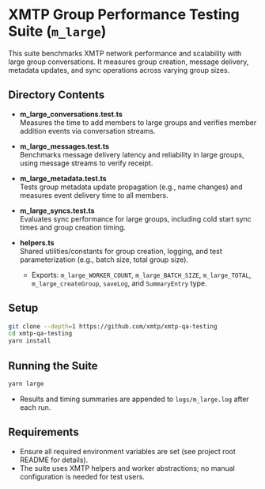 # XMTP Group Performance Testing Suite (`m_large`)

This suite benchmarks XMTP network performance and scalability with large group conversations. It measures group creation, message delivery, metadata updates, and sync operations across varying group sizes.

## Directory Contents

- **m_large_conversations.test.ts**  
  Measures the time to add members to large groups and verifies member addition events via conversation streams.

- **m_large_messages.test.ts**  
  Benchmarks message delivery latency and reliability in large groups, using message streams to verify receipt.

- **m_large_metadata.test.ts**  
  Tests group metadata update propagation (e.g., name changes) and measures event delivery time to all members.

- **m_large_syncs.test.ts**  
  Evaluates sync performance for large groups, including cold start sync times and group creation timing.

- **helpers.ts**  
  Shared utilities/constants for group creation, logging, and test parameterization (e.g., batch size, total group size).
  - Exports: `m_large_WORKER_COUNT`, `m_large_BATCH_SIZE`, `m_large_TOTAL`, `m_large_createGroup`, `saveLog`, and `SummaryEntry` type.

## Setup

```bash
git clone --depth=1 https://github.com/xmtp/xmtp-qa-testing
cd xmtp-qa-testing
yarn install
```

## Running the Suite

```bash
yarn large
```

- Results and timing summaries are appended to `logs/m_large.log` after each run.

## Requirements

- Ensure all required environment variables are set (see project root README for details).
- The suite uses XMTP helpers and worker abstractions; no manual configuration is needed for test users.
